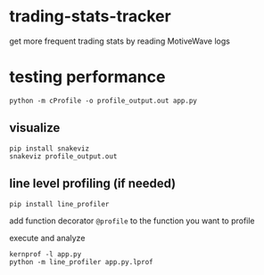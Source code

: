 # trading-stats-tracker
get more frequent trading stats by reading MotiveWave logs

# testing performance
```
python -m cProfile -o profile_output.out app.py
```
## visualize
```
pip install snakeviz
snakeviz profile_output.out
```
## line level profiling (if needed)
```
pip install line_profiler
```

add function decorator `@profile` to the function you want to profile

execute and analyze
```
kernprof -l app.py
python -m line_profiler app.py.lprof
```